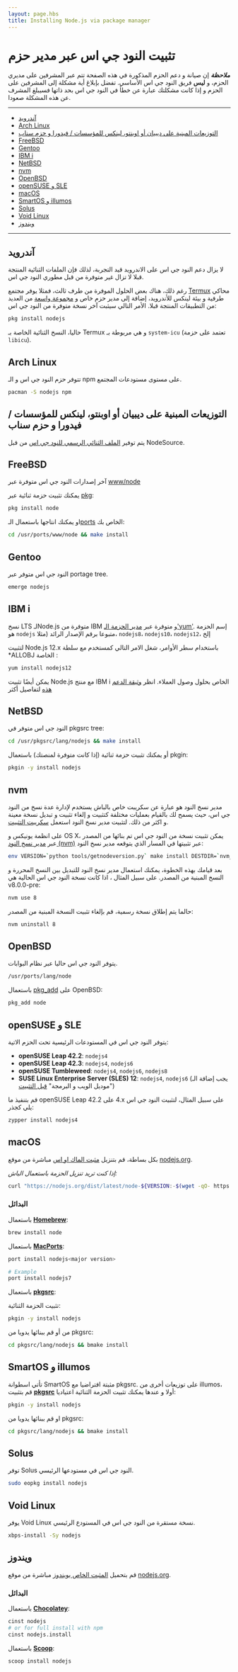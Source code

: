 ```yaml
---
layout: page.hbs
title: Installing Node.js via package manager
---
```


# تثبيت النود جي اس عبر مدير حزم

***ملاحظة*** إن صيانة و دعم الحزم المذكورة في هذه الصفحة تتم عبر المشرفين على مديري الحزم، و **ليس** فريق النود جي اس الأساسي. تفضل بإبلاغ أية مشكلة إلى المشرفين على الحزم و إذا كانت مشكلتك عبارة عن خطأ في النود جي اس بحد ذاتها فسيبلغ المشرف عن هذه المشكلة صعودا.  

----------------------------

* [آندرويد](#android)
* [Arch Linux](#arch-linux)
* [التوزيعات المبنية على ديبيان أو اوبنتو، لينكس للمؤسسات / فيدورا و حزم سناب](#debian-and-ubuntu-based-linux-distributions-enterprise-linux-fedora-and-snap-packages)
* [FreeBSD](#freebsd)
* [Gentoo](#gentoo)
* [IBM i](#ibm-i)
* [NetBSD](#netbsd)
* [nvm](#nvm)
* [OpenBSD](#openbsd)
* [openSUSE و SLE](#opensuse-and-sle)
* [macOS](#macos)
* [SmartOS و illumos](#smartos-and-illumos)
* [Solus](#solus)
* [Void Linux](#void-linux)
* [ويندوز](#windows)

----------------------------

## <!--android-->آندرويد

لا يزال دعم النود جي اس على الاندرويد قيد التجربة، لذلك فإن الملفات الثنائية المنتجة قبلا لا تزال غير متوفرة من قبل مطوري النود جي اس.

رغم ذلك، هناك بعض الحلول الموفرة من طرف ثالث، فمثلا يوفر مجتمع [Termux](https://termux.com/) محاكي طرفية و بيئة لينكس للأندرويد، إضافة إلى مدير حزم خاص و [مجموعة واسعة](https://github.com/termux/termux-packages) من العديد من التطبيقات المنتجة قبلا.
الأمر التالي سيثبت آخر نسخة متوفرة من النود جي اس:

```bash
pkg install nodejs
```
حاليا، النسخ الثنائية الخاصة بـ Termux و هي مربوطة بـ `system-icu` (تعتمد على حزمة `libicu`).

## Arch Linux

تتوفر حزم النود جي اس و الـ npm على مستوى مستودعات المجتمع.

```bash
pacman -S nodejs npm
```

## <!--debian-and-ubuntu-based-linux-distributions-enterprise-linux-fedora-and-snap-packages-->التوزيعات المبنية على ديبيان أو اوبنتو، لينكس للمؤسسات / فيدورا و حزم سناب

يتم توفير [الملف الثنائي الرسمي للنود جي اس](https://github.com/nodesource/distributions/blob/master/README.md) من قبل NodeSource.

## FreeBSD

آخر إصدارات النود جي اس متوفرة عبر [www/node](https://www.freshports.org/www/node)

يمكنك تثبيت حزمة ثنائية عبر [pkg](https://www.freebsd.org/cgi/man.cgi?pkg):

```bash
pkg install node
```

او يمكنك انتاجها باستعمال الـ[ports](https://www.freebsd.org/cgi/man.cgi?ports) الخاص بك:

```bash
cd /usr/ports/www/node && make install
```

## Gentoo

النود جي اس متوفر عبر portage tree.

```bash
emerge nodejs
```

## IBM i

نسخ LTS لـNode.js متوفرة من IBM و متوفرة عبر [مدير الحزمة الـ'yum'](https://ibm.biz/ibmi-rpms). إسم الحزمة هو `nodejs` متبوعا برقم الإصدار الرائد (مثلا، `nodejs8`، `nodejs10`، `nodejs12`، إلخ

لتثبيت Node.js 12.x باستخدام سطر الأوامر، شغل الامر التالي كمستخدم مع سلطة *ALLOBJ الخاصة :

```bash
yum install nodejs12
```

يمكن أيضًا تثبيت Node.js مع منتج IBM i الخاص بحلول وصول العملاء. انظر [وثيقة الدعم هذه](http://www-01.ibm.com/support/docview.wss?uid=nas8N1022619) لتفاصيل أكثر

## NetBSD

النود جي اس متوفر في pkgsrc tree:

```bash
cd /usr/pkgsrc/lang/nodejs && make install
```

أو يمكنك تثبيت حزمة ثنائية (إذا كانت متوفرة لمنصتك) باستعمال pkgin:

```bash
pkgin -y install nodejs
```

## nvm

مدير نسخ النود هو عبارة عن سكريبت خاص بالباش يستخدم لإدارة عدة نسخ من النود جي اس، حيث يسمح لك بالقيام بعمليات مختلفة كتثبيت و إلغاء تثبيت و تبديل نسخة معينة و اكثر من ذلك.
لتثبيت مدير نسخ النود استعمل [سكريبت التثبيت](https://github.com/creationix/nvm#install-script).

على انظمة يونيكس و OS X، يمكن تثبيت نسخة من النود جي اس تم بنائها من المصدر عبر [مدير نسخ النود (nvm)](https://github.com/creationix/nvm) عبر تثبيتها في المسار الذي يتوقعه مدير نسخ النود:

```bash
env VERSION=`python tools/getnodeversion.py` make install DESTDIR=`nvm_version_path v$VERSION` PREFIX=""
```

بعد قيامك بهذه الخطوة، يمكنك استعمال مدير نسخ النود للتبديل بين النسخ المحررة و النسخ المبنية من المصدر.
على سبيل المثال ، اذا كانت نسخة النود جي اس الحالية هي <span dir="ltr">v8.0.0-pre</span>:

```bash
nvm use 8
```

حالما يتم إطلاق نسخة رسمية، قم بإلغاء تثبيت النسخة المبنية من المصدر:

```bash
nvm uninstall 8
```

## OpenBSD

يتوفر النود جي اس حاليا عبر نظام البوابات.

```bash
/usr/ports/lang/node
```

باستعمال [pkg_add](https://man.openbsd.org/OpenBSD-current/man1/pkg_add.1) على OpenBSD:

```bash
pkg_add node
```

## <!--opensuse-and-sle-->openSUSE و SLE

يتوفر النود جي اس في المستودعات الرئيسية تحت الحزم الاتية:

* **openSUSE Leap 42.2**: `nodejs4`
* **openSUSE Leap 42.3**: `nodejs4`, `nodejs6`
* **openSUSE Tumbleweed**: `nodejs4`, `nodejs6`, `nodejs8`
* **SUSE Linux Enterprise Server (SLES) 12**: `nodejs4`, `nodejs6`
  (يجب إضافة الـ "موديل الويب و البرمجة" [قبل التثبيت](https://www.suse.com/documentation/sles-12/book_sle_deployment/data/sec_add-ons_extensions.html))

على سبيل المثال، لتثبيت النود جي اس <span dir="ltr">4.x</span> على <span dir="ltr">openSUSE Leap 42.2</span> قم بتنفيذ ما يلي كجذر:

```bash
zypper install nodejs4
```

## macOS

بكل بساطة، قم بتنزيل [مثبت الماك او اس](https://nodejs.org/#download) مباشرة من موقع [nodejs.org](https://nodejs.org).

_إذا كنت تريد تنزيل الحزمة باستعمال الباش:_

```bash
curl "https://nodejs.org/dist/latest/node-${VERSION:-$(wget -qO- https://nodejs.org/dist/latest/ | sed -nE 's|.*>node-(.*)\.pkg</a>.*|\1|p')}.pkg" > "$HOME/Downloads/node-latest.pkg" && sudo installer -store -pkg "$HOME/Downloads/node-latest.pkg" -target "/"
```

### البدائل

باستعمال **[Homebrew](https://brew.sh/)**:

```bash
brew install node
```

باستعمال **[MacPorts](https://www.macports.org/)**:

```bash
port install nodejs<major version>

# Example
port install nodejs7
```

باستعمال **[pkgsrc](https://pkgsrc.joyent.com/install-on-osx/)**:

تثبيت الحزمة الثنائية:

```bash
pkgin -y install nodejs
```

 من أو قم ببنائها يدويا من pkgsrc:

```bash
cd pkgsrc/lang/nodejs && bmake install
```

## <!--smartos-and-illumos-->SmartOS و illumos

تأتي اسطوانة SmartOS مثبتة افتراضيا مع pkgsrc. على توزيعات أخرى من illumos، قم بتثبيت **[pkgsrc](https://pkgsrc.joyent.com/install-on-illumos/)** أولا و عندها يمكنك تثبيت الحزمة الثنائية اعتياديا:

```bash
pkgin -y install nodejs
```

او قم ببنائها يدويا من pkgsrc:

```bash
cd pkgsrc/lang/nodejs && bmake install
```


## Solus

توفر Solus النود جي اس في مستودعها الرئيسي.

```bash
sudo eopkg install nodejs
```


## Void Linux

يوفر Void Linux نسخة مستقرة من النود جي اس في المستودع الرئيسي.

```bash
xbps-install -Sy nodejs
```

## <!--windows-->ويندوز

قم بتحميل [المثبت الخاص بويندوز](https://nodejs.org/#download) مباشرة من موقع [nodejs.org](https://nodejs.org).

### البدائل

باستعمال **[Chocolatey](https://chocolatey.org/)**:

```bash
cinst nodejs
# or for full install with npm
cinst nodejs.install
```

باستعمال **[Scoop](https://scoop.sh/)**:

```bash
scoop install nodejs
```
